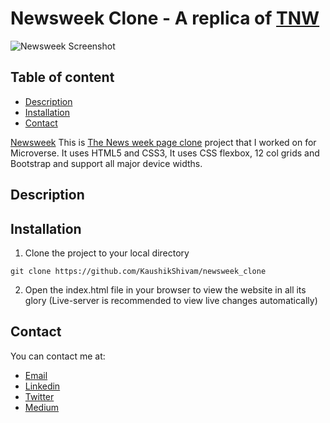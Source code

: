 # Newsweek Clone - A replica of [TNW](https://www.newsweek.com/)

![Newsweek Screenshot](screenshot.png)

## Table of content
- [Description](#description)
- [Installation](#installation)
- [Contact](#contact)

[Newsweek](https://rawcdn.githack.com/KaushikShivam/newsweek_clone/51d2d7324bedb412803bac52d7d6c6306649d6e4/index.html) This is [The News week page clone](https://www.newsweek.com/) project that I worked on for Microverse. It uses HTML5 and CSS3,
It uses CSS flexbox, 12 col grids and Bootstrap and support all major device widths.


## Description


## Installation

1. Clone the project to your local directory
```
git clone https://github.com/KaushikShivam/newsweek_clone
```
2. Open the index.html file in your browser to view the website in all its glory (Live-server is recommended to view live changes automatically)

## Contact
You can contact me at:
- [Email](shivamkaushikofficial@gmail.com)
- [Linkedin](https://www.linkedin.com/in/shivam-kaushik-bb8162102/)
- [Twitter](https://twitter.com/kShivamDev)
- [Medium](https://medium.com/@shivamkaushikofficial)


